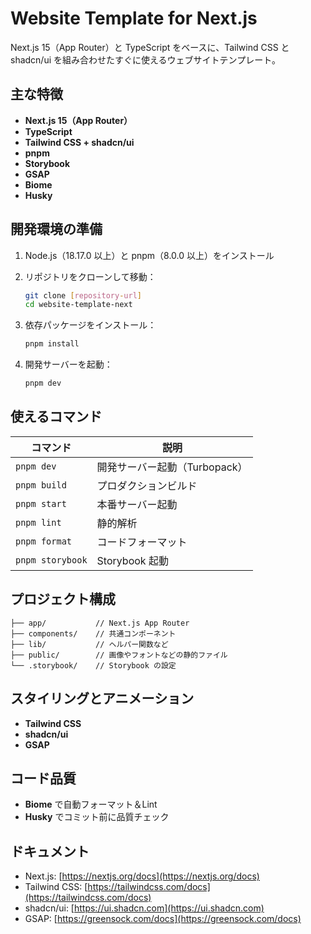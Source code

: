 # Website Template for Next.js

Next.js 15（App Router）と TypeScript をベースに、Tailwind CSS と shadcn/ui を組み合わせたすぐに使えるウェブサイトテンプレート。

## 主な特徴

* **Next.js 15（App Router）**
* **TypeScript**
* **Tailwind CSS + shadcn/ui**
* **pnpm**
* **Storybook**
* **GSAP**
* **Biome**
* **Husky**

## 開発環境の準備

1. Node.js（18.17.0 以上）と pnpm（8.0.0 以上）をインストール
2. リポジトリをクローンして移動：

   ```bash
   git clone [repository-url]
   cd website-template-next
   ```
3. 依存パッケージをインストール：

   ```bash
   pnpm install
   ```
4. 開発サーバーを起動：

   ```bash
   pnpm dev
   ```

## 使えるコマンド

| コマンド             | 説明                  |
| ---------------- | ------------------- |
| `pnpm dev`       | 開発サーバー起動（Turbopack） |
| `pnpm build`     | プロダクションビルド          |
| `pnpm start`     | 本番サーバー起動            |
| `pnpm lint`      | 静的解析                |
| `pnpm format`    | コードフォーマット           |
| `pnpm storybook` | Storybook 起動        |

## プロジェクト構成

```
├── app/           // Next.js App Router
├── components/    // 共通コンポーネント
├── lib/           // ヘルパー関数など
├── public/        // 画像やフォントなどの静的ファイル
└── .storybook/    // Storybook の設定
```

## スタイリングとアニメーション

* **Tailwind CSS**
* **shadcn/ui**
* **GSAP**

## コード品質

* **Biome** で自動フォーマット＆Lint
* **Husky** でコミット前に品質チェック

## ドキュメント

* Next.js: [https://nextjs.org/docs](https://nextjs.org/docs)
* Tailwind CSS: [https://tailwindcss.com/docs](https://tailwindcss.com/docs)
* shadcn/ui: [https://ui.shadcn.com](https://ui.shadcn.com)
* GSAP: [https://greensock.com/docs](https://greensock.com/docs)
